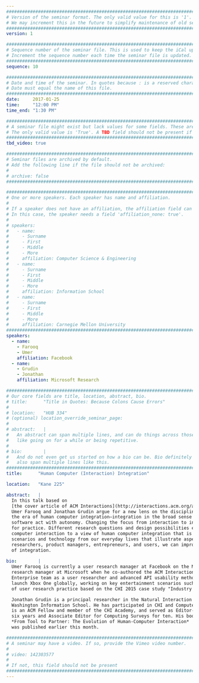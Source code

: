 ```yaml
---
################################################################################
# Version of the seminar format. The only valid value for this is '1'. 
# We may increment this in the future to simplify maintenance of old seminars.
################################################################################
version: 1

################################################################################
# Sequence number of the seminar file. This is used to keep the iCal up to date.
# Increment the sequence number each time the seminar file is updated.
################################################################################
sequence: 10

################################################################################
# Date and time of the seminar. In quotes because : is a reserved character.
# Date must equal the name of this file.
################################################################################
date:     2017-01-25
time:     "12:00 PM"
time_end: "1:30 PM"

################################################################################
# A seminar file might exist but lack values for some fields. These are 'TBD'. 
# The only valid value is 'True'. A TBD field should not be present if 'False'.
################################################################################
tbd_video: true

################################################################################
# Seminar files are archived by default.
# Add the following line if the file should not be archived:
#
# archive: false
################################################################################

################################################################################
# One or more speakers. Each speaker has name and affiliation.
#
# If a speaker does not have an affiliation, the affiliation field can be removed.
# In this case, the speaker needs a field 'affiliation_none: true'.
#
# speakers:
#   - name: 
#     - Surname
#     - First
#     - Middle
#     - More
#     affiliation: Computer Science & Engineering 
#   - name: 
#     - Surname
#     - First
#     - Middle
#     - More
#     affiliation: Information School 
#   - name: 
#     - Surname
#     - First
#     - Middle
#     - More
#     affiliation: Carnegie Mellon University 
################################################################################
speakers:
  - name:
    - Farooq
    - Umer
    affiliation: Facebook
  - name:
    - Grudin
    - Jonathan
    affiliation: Microsoft Research

################################################################################
# Our core fields are title, location, abstract, bio.
# title:      "Title in Quotes: Because Colons Cause Errors"
# 
# location:   "HUB 334"
# (optional) location_override_seminar_page:
#
# abstract:   |
#   An abstract can span multiple lines, and can do things across those lines,
#   like going on for a while or being repetitive.
# 
# bio:        |
#   And do not even get us started on how a bio can be. Bio definitely can
#   also span multiple lines like this.
################################################################################
title:      "Human Computer (Interaction) Integration"

location:   "Kane 225"

abstract:   |
  In this talk based on 
  [the cover article of ACM Interactions](http://interactions.acm.org/archive/view/november-december-2016/human-computer-integration),
  Umer Farooq and Jonathan Grudin argue for a new lens on the discipline of HCI. The era of human computer interaction is giving way to
  the era of human computer integration—integration in the broad sense of a partnership or symbiotic relationship in which humans and
  software act with autonomy. Changing the focus from interaction to integration may seem subtle, but it can have profound implications
  for practice. Different research questions and design possibilities emerge when you shift from the familiar perspective of human
  computer interaction to a view of human computer integration that is well underway. Umer and Jonathan give examples of current
  scenarios and technology from our everyday lives that illustrate aspects of human computer integration. As designers, developers,
  researchers, product managers, entrepreneurs, and users, we can improve human computer interaction by focusing on the larger context
  of integration.
  
bio:        |
  Umer Farooq is currently a user research manager at Facebook on the Messenger team. Prior to Facebook, he was a principal user
  research manager at Microsoft when he co-authored the ACM Interactions cover article. In 2008, he joined Microsoft’s Cloud &
  Enterprise team as a user researcher and advanced API usability methodologies for Visual Studio and Azure. In 2013, he helped to
  launch Xbox One globally, working on key entertainment scenarios such as media integration. He is now writing a book on the evolution
  of user research practice based on the CHI 2015 case study "Industry is changing, and so should we".

  Jonathan Grudin is a principal researcher in the Natural Interaction research group and affiliate professor at the University of
  Washington Information School. He has participated in CHI and Computer Supported Cooperative Work since they coalesced in the 1980s,
  is an ACM Fellow and member of the CHI Academy, and served as Editor-In-Chief of ACM Transactions on Computer-Human Interaction for
  six years and Associate Editor for Computing Surveys for ten. His book 
  *From Tool to Partner: The Evolution of Human-Computer Interaction*
  was published earlier this month.

################################################################################
# A seminar may have a video. If so, provide the Vimeo video number.
#
# video: 142303577
#
# If not, this field should not be present 
################################################################################
---
```

